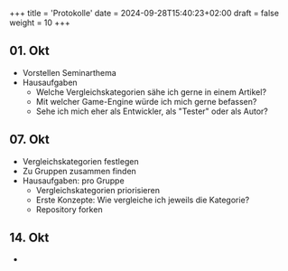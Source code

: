 +++
title = 'Protokolle'
date = 2024-09-28T15:40:23+02:00
draft = false
weight = 10
+++


## 01. Okt 

- Vorstellen Seminarthema
- Hausaufgaben
  - Welche Vergleichskategorien sähe ich gerne in einem Artikel?
  - Mit welcher Game-Engine würde ich mich gerne befassen?
  - Sehe ich mich eher als Entwickler, als "Tester" oder als Autor?

## 07. Okt 

- Vergleichskategorien festlegen
- Zu Gruppen zusammen finden
- Hausaufgaben: pro Gruppe
  - Vergleichskategorien priorisieren
  - Erste Konzepte: Wie vergleiche ich jeweils die Kategorie?
  - Repository forken

## 14. Okt

- 


<!--
## 14. Okt Vergleichskategorien: Wie vergleichen? Arbeit in Gruppen 

## 21. Okt Vergleichskategorien: Zusammenführung
## 28. Okt Gamekonzept erstellen: Arbeit in Gruppen
## 04. Nov Gamekonzept zusammenführen                   
## 11. Nov Implementierung Game in Gruppen
## 18. Nov Implementierung Game in Gruppen
## 25. Nov Implementierung Game in Gruppen: Zwischenergebnis
## 02. Dez Implementierung Game/Artikel schreiben in Gruppen
## 09. Dez Game: Abschlusspräsentation, Artikel schreiben in Gruppen
## 16. Dez Vergleiche erarbeiten/Artikel schreiben 
## 06. Jan Vergleiche erarbeiten/Artikel schreiben
## 13. Jan Artikelteile & Vergleiche zusammenführen
## 20. Jan Artikelteile & Vergleiche zusammenführen
-->
